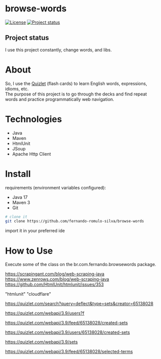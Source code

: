 # browse-words

[![License](https://img.shields.io/badge/License-Apache%202.0-blue.svg)](https://opensource.org/licenses/Apache-2.0)
[![Project status](https://img.shields.io/badge/Project%20status-Maintenance-orange.svg)](https://img.shields.io/badge/Project%20status-Maintenance-orange.svg)

## Project status

I use this project constantly, change words, and libs.

# About

So, I use the [Quizlet](https://quizlet.com/fernando_romulo/recent) (flash cards) to learn English words, expressions, idioms, etc. <br />
The purpose of this project is to go through the decks and find repeat words and practice programmatically web navigation. 

# Technologies

- Java
- Maven
- HtmlUnit
- JSoup
- Apache Http Client

# Install

requirements (environment variables configured): 
 - Java 17
 - Maven 3
 - Git
 
```bash
# clone it
git clone https://github.com/fernando-romulo-silva/browse-words 
```

import it in your preferred ide

# How to Use

Execute some of the class on the br.com.fernando.browsewords package.


https://scrapingant.com/blog/web-scraping-java
https://www.zenrows.com/blog/web-scraping-java
https://github.com/HtmlUnit/htmlunit/issues/353

"htmlunit" "cloudflare"

https://quizlet.com/search?query=deflect&type=sets&creator=65138028

https://quizlet.com/webapi/3.9/users?f

https://quizlet.com/webapi/3.9/feed/65138028/created-sets

https://quizlet.com/webapi/3.9/users/65138028/created-sets

https://quizlet.com/webapi/3.9/sets

https://quizlet.com/webapi/3.9/feed/65138028/selected-terms